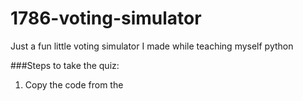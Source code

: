 # 1786-voting-simulator
Just a fun little voting simulator I made while teaching myself python

###Steps to take the quiz:
1. Copy the code from the 
